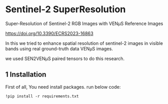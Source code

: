 # Sentinel-2 SuperResolution
Super-Resolution of Sentinel-2 RGB Images with VENµS Reference Images

https://doi.org/10.3390/ECRS2023-16863

In this we tried to enhance spatial resolution of sentinel-2 images in visible bands using real ground-truth data VENµS images.

we used SEN2VENµS paired tensors to do this research.
## 1 Installation
First of all, You need install packages. run below code:
```
!pip install -r requirements.txt
```
